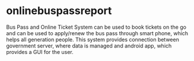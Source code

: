 # onlinebuspassreport
Bus Pass and Online Ticket System can be used to book tickets on the go and can be used to
apply/renew the bus pass through smart phone, which helps all generation people. This system
provides connection between government server, where data is managed and android app,
which provides a GUI for the user.
